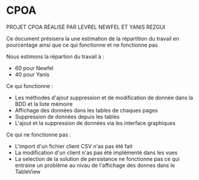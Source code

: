 # CPOA
PROJET CPOA RÉALISÉ PAR LEVREL NEWFEL ET YANIS REZGUI

Ce document présisera la une estimation de la répartition du travail en pourcentage ainsi que ce qui fonctionne et ne fonctionne pas 

Nous estimons la répartion du travail à :
- 60 pour Newfel
- 40 pour Yanis 

Ce qui fonctionne : 
- Les méthodes d'ajout suppression et de modification de donnée dans la BDD et la liste mémoire 
- Affichage des données dans les tables de chaques pages 
- Suppression de données depuis les tables 
- L'ajout et la suppression de données via les interface graphiques

Ce qui ne fonctionne pas :
- L'import d'un fichier client CSV n'as pas été fait 
- La modification d'un client n'as pas été implémenté dans les vues 
- La selection de la solution de persistance ne fonctionne pas ce qui entraine un problème au nivau de l'affichage des donnes dans le TableView

